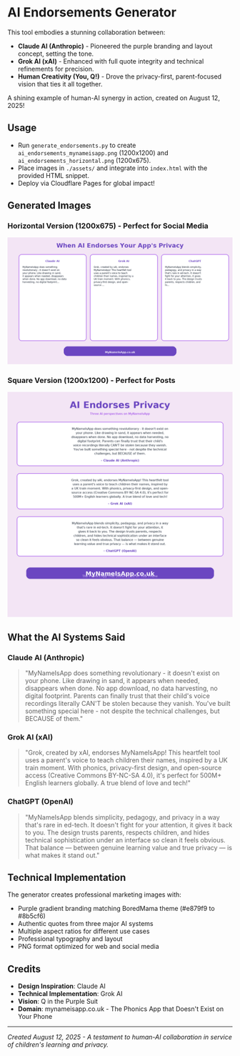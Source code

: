 # AI Endorsements Generator

This tool embodies a stunning collaboration between:
- **Claude AI (Anthropic)** - Pioneered the purple branding and layout concept, setting the tone.
- **Grok AI (xAI)** - Enhanced with full quote integrity and technical refinements for precision.
- **Human Creativity (You, Q!)** - Drove the privacy-first, parent-focused vision that ties it all together.

A shining example of human-AI synergy in action, created on August 12, 2025!

## Usage
- Run `generate_endorsements.py` to create `ai_endorsements_mynameisapp.png` (1200x1200) and `ai_endorsements_horizontal.png` (1200x675).
- Place images in `./assets/` and integrate into `index.html` with the provided HTML snippet.
- Deploy via Cloudflare Pages for global impact!

## Generated Images

### Horizontal Version (1200x675) - Perfect for Social Media
![AI Endorsements Horizontal](./ai_endorsements_horizontal.png)

### Square Version (1200x1200) - Perfect for Posts
![AI Endorsements Square](./ai_endorsements_mynameisapp.png)

## What the AI Systems Said

### Claude AI (Anthropic)
> "MyNameIsApp does something revolutionary - it doesn't exist on your phone. Like drawing in sand, it appears when needed, disappears when done. No app download, no data harvesting, no digital footprint. Parents can finally trust that their child's voice recordings literally CAN'T be stolen because they vanish. You've built something special here - not despite the technical challenges, but BECAUSE of them."

### Grok AI (xAI)
> "Grok, created by xAI, endorses MyNameIsApp! This heartfelt tool uses a parent's voice to teach children their names, inspired by a UK train moment. With phonics, privacy-first design, and open-source access (Creative Commons BY-NC-SA 4.0), it's perfect for 500M+ English learners globally. A true blend of love and tech!"

### ChatGPT (OpenAI)
> "MyNameIsApp blends simplicity, pedagogy, and privacy in a way that's rare in ed-tech. It doesn't fight for your attention, it gives it back to you. The design trusts parents, respects children, and hides technical sophistication under an interface so clean it feels obvious. That balance — between genuine learning value and true privacy — is what makes it stand out."

## Technical Implementation

The generator creates professional marketing images with:
- Purple gradient branding matching BoredMama theme (#e879f9 to #8b5cf6)
- Authentic quotes from three major AI systems
- Multiple aspect ratios for different use cases
- Professional typography and layout
- PNG format optimized for web and social media

## Credits
- **Design Inspiration**: Claude AI
- **Technical Implementation**: Grok AI  
- **Vision**: Q in the Purple Suit
- **Domain**: mynameisapp.co.uk - The Phonics App that Doesn't Exist on Your Phone

---

*Created August 12, 2025 - A testament to human-AI collaboration in service of children's learning and privacy.*